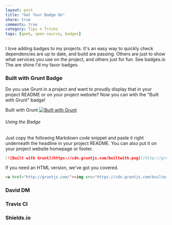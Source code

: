 ```yaml
---
layout: post
title: "Get Your Badge On"
share: true
comments: true
category: Tips n Tricks
tags: [geek, open-source, badges]
---
```

I love adding badges to my projects. It's an easy way to quickly check dependencies are up to date, and build are passing. Others are just to show what services you use on the project, and others just for fun. See badges.io
The are shine I'd my favor badges.


### Built with Grunt Badge

Do you use Grunt in a project and want to proudly display that in your project README or on your project website? Now you can with the "Built with Grunt" badge!

Built with Grunt
[![Built with Grunt](https://cdn.gruntjs.com/builtwith.png)](http://gruntjs.com/)

###### Using the Badge

Just copy the following Markdown code snippet and paste it right underneath the headline in your project README. You can also put it on your project website homepage or footer.

```markdown
[![Built with Grunt](https://cdn.gruntjs.com/builtwith.png)](http://gruntjs.com/)
```

If you need an HTML version, we've got you covered.

```html
<a href="http://gruntjs.com/"><img src="https://cdn.gruntjs.com/builtwith.png" alt="Built with Grunt"></a>
```


### David DM


### Travis CI


### Shields.io

